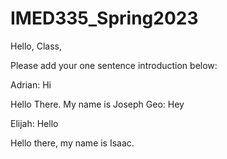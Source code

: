 # IMED335_Spring2023

Hello, Class,

Please add your one sentence introduction below:

Adrian: Hi

Hello There. My name is Joseph
Geo: Hey

Elijah: Hello

Hello there, my name is Isaac.

